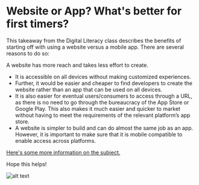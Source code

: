 # Website or App? What's better for first timers?

This takeaway from the Digital Literacy class describes the benefits of starting off with using a website versus a mobile app. There are several reasons to do so:

A website has more reach and takes less effort to create. 
-	It is accessible on all devices without making customized experiences.
-	Further, it would be easier and cheaper to find developers to create the website rather than an app that can be used on all devices.
-	It is also easier for eventual users/consumers to access through a URL, as there is no need to go through the bureaucracy of the App Store or Google Play. This also makes it much easier and quicker to market without having to meet the requirements of the relevant platform’s app store.
-	A website is simpler to build and can do almost the same job as an app. However, it is important to make sure that it is mobile compatible to enable access across platforms.

[Here's some more information on the subject.](http://www.hswsolutions.com/services/mobile-web-development/mobile-website-vs-apps/)

Hope this helps! 

![alt text](http://kaleoapps.com/wp-content/uploads/2013/12/480_Bettina_NativeVsWeb.jpg "Image")

